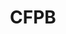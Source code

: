 ---
# This topic lives at
# https://digital.gov/topics/cfpb

# Topic Title
title: "CFPB"

# description — keep it short and clear
summary: ""

# Weight
weight: 1

# For more information on managing topics,
# see https://github.com/GSA/digitalgov.gov/wiki/topics
---